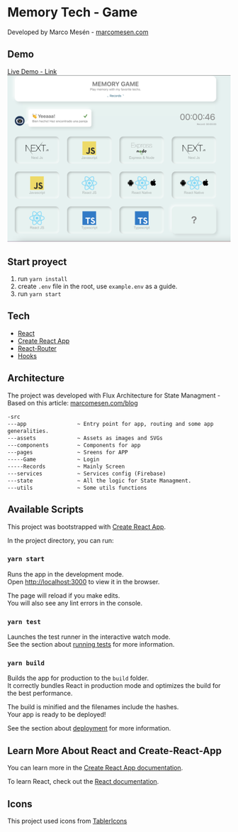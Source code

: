 # Memory Tech - Game

Developed by Marco Mesén - [marcomesen.com](https://marcomesen.com)

## Demo

[Live Demo - Link](https://tech-memory.web.app/)
![Image Demo](./src/assets/Demo.png)

## Start proyect

1. run `yarn install`
2. create `.env` file in the root, use `example.env` as a guide.
3. run `yarn start`

## Tech

- [React](https://reactjs.org/)
- [Create React App](https://github.com/facebook/create-react-app)
- [React-Router](https://reactrouter.com/)
- [Hooks](https://es.reactjs.org/docs/hooks-intro.html)

## Architecture

The project was developed with Flux Architecture for State Managment - Based on this article: [marcomesen.com/blog](https://marcomesen.com/blog/state-handling-in-react-with-flux-architecture-using-usecontext-and-usereducer-hook)

```
-src
---app                ~ Entry point for app, routing and some app generalities.
---assets             ~ Assets as images and SVGs
---components         ~ Components for app
---pages              ~ Sreens for APP
-----Game             ~ Login
-----Records          ~ Mainly Screen
---services           ~ Services config (Firebase)
---state              ~ All the logic for State Managment.
---utils              ~ Some utils functions
```

## Available Scripts

This project was bootstrapped with [Create React App](https://github.com/facebook/create-react-app).

In the project directory, you can run:

### `yarn start`

Runs the app in the development mode.\
Open [http://localhost:3000](http://localhost:3000) to view it in the browser.

The page will reload if you make edits.\
You will also see any lint errors in the console.

### `yarn test`

Launches the test runner in the interactive watch mode.\
See the section about [running tests](https://facebook.github.io/create-react-app/docs/running-tests) for more information.

### `yarn build`

Builds the app for production to the `build` folder.\
It correctly bundles React in production mode and optimizes the build for the best performance.

The build is minified and the filenames include the hashes.\
Your app is ready to be deployed!

See the section about [deployment](https://facebook.github.io/create-react-app/docs/deployment) for more information.

## Learn More About React and Create-React-App

You can learn more in the [Create React App documentation](https://facebook.github.io/create-react-app/docs/getting-started).

To learn React, check out the [React documentation](https://reactjs.org/).

## Icons

This project used icons from [TablerIcons](https://tablericons.com/)
